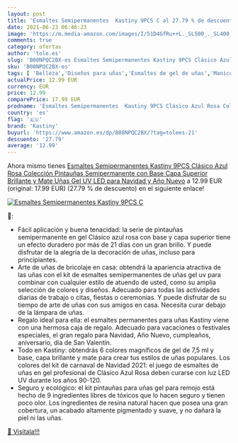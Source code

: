 ```yaml
---
layout: post
title: 'Esmaltes Semipermanentes  Kastiny 9PCS C al 27.79 % de descuento'
date: 2021-06-23 06:46:23
image: 'https://m.media-amazon.com/images/I/51D4GfRu++L._SL500_._SL400_.jpg'
comments: true
category: ofertas
author: 'tole.es'
slug: 'B08NPQC2BX-es Esmaltes Semipermanentes Kastiny 9PCS Clásico Azul Rosa...'
sku: 'B08NPQC2BX-es'
tags: [ 'Belleza','Diseños para uñas','Esmaltes de gel de uñas','Manicura y pedicura','kastiny','navidad', ]
actualPrice: 12.99 EUR
currency: EUR
price: 12.99
comparePrice: 17.99 EUR
prodname: 'Esmaltes Semipermanentes  Kastiny 9PCS Clásico Azul Rosa Colección Pintauñas Semipermanente con Base  Capa Superior Brillante y Mate  Uñas Gel UV LED para Navidad y Año Nuevo'
country: 'es'
flag: '🇪🇸'
brand: 'Kastiny'
buyurl: 'https://www.amazon.es/dp/B08NPQC2BX/?tag=tolees-21'
descuento: '27.79'
average: '12.99'
---
```


Ahora mismo tienes [Esmaltes Semipermanentes  Kastiny 9PCS Clásico Azul Rosa Colección Pintauñas Semipermanente con Base  Capa Superior Brillante y Mate  Uñas Gel UV LED para Navidad y Año Nuevo](https://www.amazon.es/dp/B08NPQC2BX/?tag=tolees-21) a 12.99 EUR (original: 17.99 EUR) (27.79 %  de descuento) en el siguiente enlace!

[![Esmaltes Semipermanentes  Kastiny 9PCS C](https://m.media-amazon.com/images/I/51D4GfRu++L._SL500_._SL400_.jpg)](https://www.amazon.es/dp/B08NPQC2BX/?tag=tolees-21)

🔎:

- Fácil aplicación y buena tenacidad: la serie de pintauñas semipermanente en gel Clásico azul rosa con base y capa superior tiene un efecto duradero por más de 21 días con un gran brillo. Y puede disfrutar de la alegría de la decoración de uñas, incluso para principiantes.
- Arte de uñas de bricolaje en casa: obtendrá la apariencia atractiva de las uñas con el kit de esmaltes semipermanentes de uñas gel uv para combinar con cualquier estilo de atuendo de usted, como su amplia selección de colores y diseños. Adecuado para todas las actividades diarias de trabajo o citas, fiestas o ceremonias. Y puede disfrutar de su tiempo de arte de uñas con sus amigos en casa. Necesita curar debajo de la lámpara de uñas.
- Regalo ideal para ella: el esmaltes permanentes para uñas Kastiny viene con una hermosa caja de regalo. Adecuado para vacaciones o festivales especiales, el gran regalo para Navidad, Año Nuevo, cumpleaños, aniversario, día de San Valentín.
- Todo en Kastiny: obtendrás 6 colores magníficos de gel de 7,5 ml y base, capa brillante y mate para crear tus estilos de uñas populares. Los colores del kit de carnaval de Navidad 2021: el juego de esmaltes de uñas en gel profesional de Clásico Azul Rosa deben curarse con luz LED UV durante los años 90-120.
- Seguro y ecológico: el kit pintauñas para uñas gel para remojo está hecho de 9 ingredientes libres de tóxicos que lo hacen seguro y tienen poco olor. Los ingredientes de resina natural hacen que posea una gran cobertura, un acabado altamente pigmentado y suave, y no dañará la piel ni las uñas.

[🛒 Visítala!!!](https://www.amazon.es/dp/B08NPQC2BX/?tag=tolees-21)
